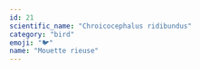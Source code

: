```yaml
---
id: 21
scientific_name: "Chroicocephalus ridibundus"
category: "bird"
emoji: "🐦"
name: "Mouette rieuse"
---
```

